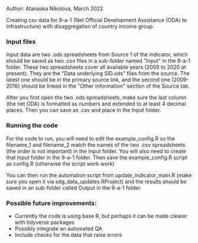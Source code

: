 Author: Atanaska Nikolova, March 2022

Creating csv data for 9-a-1 (Net Official Development Assistance (ODA) to infrastructure) with disaggregation of country income group. 

### Input files

Input data are two .ods spreadsheets from Source 1 of the indicator, which should be saved as two .csv files in a sub-folder named "Input" in the 9-a-1 folder. These two spreadsheets cover all available years (2009 to 2020 at present). They are the "Data underlying SID.ods" files from the source. The latest one should be in the primary source link, and the second one (2009-2016) should be linked in the "Other information" section of the Source tab.

After you first open the two .ods spreadsheets, make sure the last column (the net ODA) is formatted as numbers and extended to at least 4 decimal places. Then you can save as .csv and place in the Input folder. 

### Running the code

For the code to run, you will need to edit the example_config.R so the filename_1 and filename_2 match the names of the two .csv spreadsheets (the order is not important) in the Input folder. You will also need to create that Input folder in the 9-a-1 folder. Then save the example_config.R script as config.R (otherwise the script work work)

You can then run the automation script from update_indicator_main.R (make sure you open it via sdg_data_updates.RProject) and the results should be saved in an sub-folder called Output in the 9-a-1 folder.


### Possible future improvements:

- Currently the code is using base R, but perhaps it can be made clearer with tidyverse packages
- Possibly integrate an automated QA
- Include checks for the data that raise errors